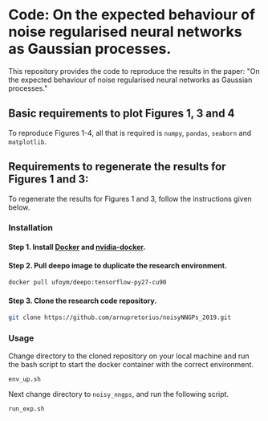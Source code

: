 # Code: On the expected behaviour of noise regularised neural networks as Gaussian processes.

This repository provides the code to reproduce the results in the paper: "On the expected behaviour of noise regularised neural networks as Gaussian processes."

## Basic requirements to plot Figures 1, 3 and 4

To reproduce Figures 1-4, all that is required is `numpy`, `pandas`, `seaborn` and `matplotlib`.

## Requirements to regenerate the results for Figures 1 and 3: 

To regenerate the results for Figures 1 and 3, follow the instructions given below.

### Installation

#### Step 1. Install [Docker](https://docs.docker.com/engine/installation/) and [nvidia-docker](https://github.com/NVIDIA/nvidia-docker).

#### Step 2. Pull deepo image to duplicate the research environment.

```bash
docker pull ufoym/deepo:tensorflow-py27-cu90
```
#### Step 3. Clone the research code repository. 
```bash
git clone https://github.com/arnupretorius/noisyNNGPs_2019.git
```

### Usage

Change directory to the cloned repository on your local machine and run the bash script to start the docker container with the correct environment.
```bash
env_up.sh
```

Next change directory to `noisy_nngps`, and run the following script.
```bash
run_exp.sh
```


